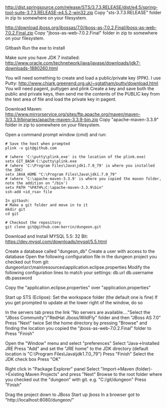 
http://dist.springsource.com/release/STS/3.7.3.RELEASE/dist/e4.5/spring-tool-suite-3.7.3.RELEASE-e4.5.2-win32.zip
Copy "sts-3.7.3.RELEASE" folder in zip to somewhere on your filesystem.

http://download.jboss.org/jbossas/7.0/jboss-as-7.0.2.Final/jboss-as-web-7.0.2.Final.zip
Copy "jboss-as-web-7.0.2.Final" folder in zip to somewhere on your filesystem.

Gitbash
Run the exe to install

Make sure you have JDK 7 installed:
http://www.oracle.com/technetwork/java/javase/downloads/jdk7-downloads-1880260.html

You will need something to create and load a public/private key (PPK). I use Putty:
http://www.chiark.greenend.org.uk/~sgtatham/putty/download.html
You will need pagent, puttygen and plink
Create a key and save both the public and private keys, then send me the contents of the PUBLIC key from the text area of file and load the private key in pagent.

Download Maven:
http://www.mirrorservice.org/sites/ftp.apache.org/maven/maven-3/3.3.9/binaries/apache-maven-3.3.9-bin.zip
Copy "apache-maven-3.3.9" folder in zip to somewhere on your filesystem.

Open a command prompt window (cmd) and run:
```
# Save the host when prompted
plink -v git@github.com

# (where 'C:\putty\plink.exe' is the location of the plink.exe)
setx GIT_BASH C:\putty\plink.exe 
# (where 'C:\Program Files\Java\jdk1.7.0_79' is where you installed the JDK)
setx JAVA_HOME "C:\Program Files\Java\jdk1.7.0_79" 
# (where 'C:\apache-maven-3.3.9' is where you copied the maven folder, note the addition on "/bin')
setx PATH "%PATH%;C:\apache-maven-3.3.9\bin"
ssh-add <id_rsa> file

In gitbash:
# Make a git folder and move in to it
mkdir git
cd git

# Checkout the repository
git clone git@github.com:kerrin/dungeon.git
```

Download and Install MYSQL 5.5:
32 Bit: https://dev.mysql.com/downloads/mysql/5.5.html

Create a database called "dungeon_db"
Create a user with access to the database
Open the following configuration file in the dungeon project you checked out from git:
dungeon\src\main\resources\application.eclipse.properties
Modify the following configuration lines to match your settings:
  db.url
  db.username
  db.password
  
Copy the "application.eclipse.properties" over "application.properties"

Start up STS (Eclipse):
  Set the workspace folder (the default one is fine)
   If you get prompted to update at the lower right of the window, do so
   
   In the servers tab press the link "No servers are available...."Select the "JBoss Community"/"RedHat Jboss/WildFly" folder and then "JBoss AS 7.0"
   Press "Next" twice
   Set the home directory by pressing "Browse" and finding the location you copied the "jboss-as-web-7.0.2.Final" folder to
   Press "Finish"
   
   Open the  "Window" menu and select "preferences"
   Select "Java->Installed JRE
   Press "Add" and set the "JRE home" to the JDK directory (default location is "C:\Program Files\Java\jdk1.7.0_79")
   Press "Finish"
   Select the JDK check box
   Press "OK"
   
   Right click in "Package Explorer" panel
   Select "Import->Maven (folder)->Existing Maven Projects" and press "Next"
   Browse to the root folder where you checked out the "dungeon" with git. e.g. "C:/git/dungeon"
   Press "Finish"
   
   Drag the project down to JBoss
   Start up jboss
   In a browser got to "http://localhost:8080/dungeon/"
